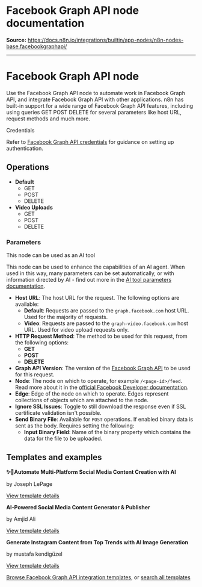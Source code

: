 # Facebook Graph API node documentation

**Source:** https://docs.n8n.io/integrations/builtin/app-nodes/n8n-nodes-base.facebookgraphapi/

---

# Facebook Graph API node

Use the Facebook Graph API node to automate work in Facebook Graph API, and integrate Facebook Graph API with other applications. n8n has built-in support for a wide range of Facebook Graph API features, including using queries GET POST DELETE for several parameters like host URL, request methods and much more.

Credentials

Refer to [Facebook Graph API credentials](../../credentials/facebookgraph/) for guidance on setting up authentication.

## Operations

- **Default**
  - GET
  - POST
  - DELETE
- **Video Uploads**
  - GET
  - POST
  - DELETE

### Parameters

This node can be used as an AI tool

This node can be used to enhance the capabilities of an AI agent. When used in this way, many parameters can be set automatically, or with information directed by AI - find out more in the [AI tool parameters documentation](../../../../advanced-ai/examples/using-the-fromai-function/).

- **Host URL**: The host URL for the request. The following options are available:
  - **Default**: Requests are passed to the `graph.facebook.com` host URL. Used for the majority of requests.
  - **Video**: Requests are passed to the `graph-video.facebook.com` host URL. Used for video upload requests only.
- **HTTP Request Method**: The method to be used for this request, from the following options:
  - **GET**
  - **POST**
  - **DELETE**
- **Graph API Version**: The version of the [Facebook Graph API](https://developers.facebook.com/docs/graph-api/changelog) to be used for this request.
- **Node**: The node on which to operate, for example `/<page-id>/feed`. Read more about it in the [official Facebook Developer documentation](https://developers.facebook.com/docs/graph-api/using-graph-api).
- **Edge**: Edge of the node on which to operate. Edges represent collections of objects which are attached to the node.
- **Ignore SSL Issues**: Toggle to still download the response even if SSL certificate validation isn't possible.
- **Send Binary File**: Available for `POST` operations. If enabled binary data is sent as the body. Requires setting the following:
  - **Input Binary Field**: Name of the binary property which contains the data for the file to be uploaded.

## Templates and examples

**✨🤖Automate Multi-Platform Social Media Content Creation with AI**

by Joseph LePage

[View template details](https://n8n.io/workflows/3066-automate-multi-platform-social-media-content-creation-with-ai/)

**AI-Powered Social Media Content Generator & Publisher**

by Amjid Ali

[View template details](https://n8n.io/workflows/2950-ai-powered-social-media-content-generator-and-publisher/)

**Generate Instagram Content from Top Trends with AI Image Generation**

by mustafa kendigüzel

[View template details](https://n8n.io/workflows/2803-generate-instagram-content-from-top-trends-with-ai-image-generation/)

[Browse Facebook Graph API integration templates](https://n8n.io/integrations/facebook-graph-api/), or [search all templates](https://n8n.io/workflows/)
